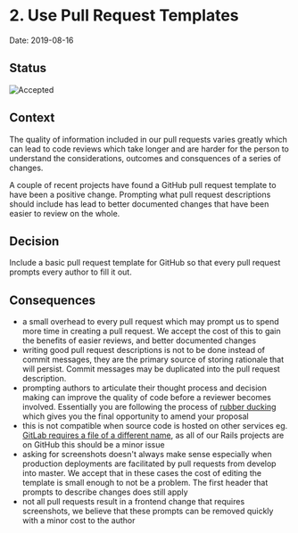 # 2. Use Pull Request Templates

Date: 2019-08-16

## Status

![Accepted](https://img.shields.io/badge/adr-accepted-green)

## Context

The quality of information included in our pull requests varies greatly which can lead to code reviews which take longer and are harder for the person to understand the considerations, outcomes and consquences of a series of changes.

A couple of recent projects have found a GitHub pull request template to have been a positive change. Prompting what pull request descriptions should include has lead to better documented changes that have been easier to review on the whole. 

## Decision

Include a basic pull request template for GitHub so that every pull request prompts every author to fill it out.

## Consequences

- a small overhead to every pull request which may prompt us to spend more time in creating a pull request. We accept the cost of this to gain the benefits of easier reviews, and better documented changes
- writing good pull request descriptions is not to be done instead of commit messages, they are the primary source of storing rationale that will persist. Commit messages may be duplicated into the pull request description.
- prompting authors to articulate their thought process and decision making can improve the quality of code before a reviewer becomes involved. Essentially you are following the process of [rubber ducking](https://en.wikipedia.org/wiki/Rubber_duck_debugging) which gives you the final opportunity to amend your proposal
- this is not compatible when source code is hosted on other services eg. [GitLab requires a file of a different name](https://docs.gitlab.com/ee/user/project/description_templates.html#creating-merge-request-templates), as all of our Rails projects are on GitHub this should be a minor issue
- asking for screenshots doesn't always make sense especially when production deployments are facilitated by pull requests from develop into master. We accept that in these cases the cost of editing the template is small enough to not be a problem. The first header that prompts to describe changes does still apply
- not all pull requests result in a frontend change that requires screenshots, we believe that these prompts can be removed quickly with a minor cost to the author
